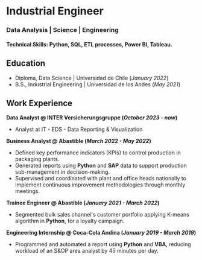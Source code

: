 # Industrial Engineer
### Data Analysis | Science | Engineering

#### Technical Skills: Python, SQL, ETL processes, Power BI, Tableau.
## Education
- Diploma, Data Science	| Universidad de Chile (_January 2022_)	 			        		
- B.S., Industrial Engineering | Universidad de los Andes (_May 2021_)

## Work Experience
**Data Analyst @ INTER Versicherungsgruppe (_October 2023 - now_)**
-  Analyst at IT - EDS - Data Reporting & Visualization

**Business Analyst @ Abastible (_March 2022 - May 2022_)**
-  Defined key performance indicators (KPIs) to control production in packaging plants.
-  Generated reports using **Python** and **SAP** data to support production sub-management in decision-making.
-  Supervised and coordinated with plant and office heads nationally to implement continuous improvement methodologies through monthly meetings.

**Trainee Engineer @ Abastible (_January 2021 - March 2022_)**
-  Segmented bulk sales channel's customer portfolio applying K-means algorithm in **Python**, for a loyalty campaign.

**Engineering Internship @ Coca-Cola Andina (_January 2019 - March 2019_)**
- Programmed and automated a report using **Python** and **VBA**, reducing workload of an S&OP area analyst by 45 minutes per day.
